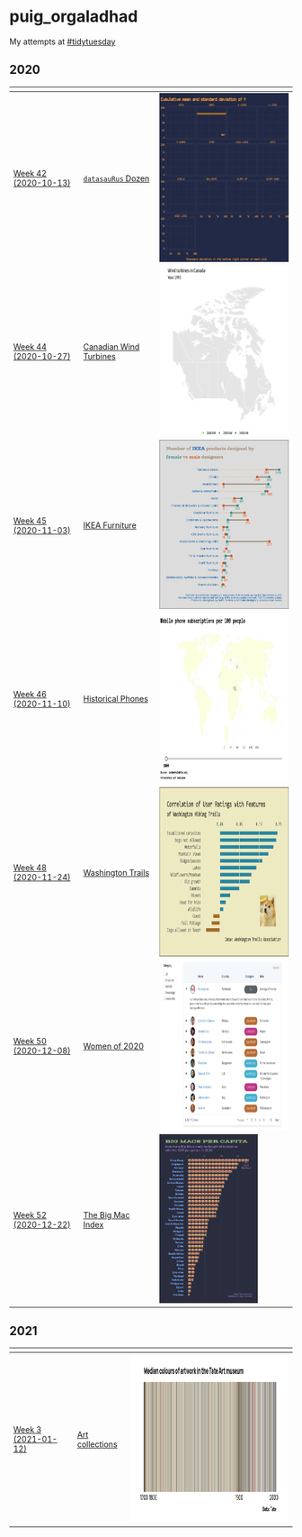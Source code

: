 # puig_orgaladhad

My attempts at [#tidytuesday](https://github.com/rfordatascience/tidytuesday)

## 2020

| <!-- --> | <!-- --> | <!-- --> |
| --- | --- | --- |
| [Week 42 (2020-10-13)](2020_42_datasaurus) | [`datasauRus` Dozen](2020_42_datasaurus) |  <a href="2020_42_datasaurus"><img src="2020_42_datasaurus/figs/animate-render-1.gif" alt="datasauRus Dozen" height="300"></a> |
| [Week 44 (2020-10-27)](2020_44_canadian_wind_turbines) | [Canadian Wind Turbines](2020_44_canadian_wind_turbines) | <a href="2020_44_canadian_wind_turbines"><img src="2020_44_canadian_wind_turbines/figs/animate-1.gif" alt="Canadian Wind Turbines" height="300"></a> |
| [Week 45 (2020-11-03)](2020_45_ikea_furniture) | [IKEA Furniture](2020_45_ikea_furniture) | <a href="2020_45_ikea_furniture"><img src="2020_45_ikea_furniture/figs/dumbbell-1.png" alt="IKEA Furniture" height="300"></a> |
| [Week 46 (2020-11-10)](2020_46_historical_phones) | [Historical Phones](2020_46_historical_phones) | <a href="2020_46_historical_phones"><img src="2020_46_historical_phones/figs/world-mobile-animation-1.gif" alt="Historical Phones" height="300"></a> |
| [Week 48 (2020-11-24)](2020_48_washington_trails) | [Washington Trails](2020_48_washington_trails) | <a href="2020_48_washington_trails"><img src="2020_48_washington_trails/figs/corr-plot-1.png" alt="Washington Trails" height="300"></a> |
| [Week 50 (2020-12-08)](2020_50_women_of_2020) | [Women of 2020](2020_50_women_of_2020) | <a href="https://rpubs.com/long39ng/702061"><img src="2020_50_women_of_2020/figs/women_tbl_ss.png" alt="Women of 2020" height="300"></a> |
| [Week 52 (2020-12-22)](2020_52_big_mac_index) | [The Big Mac Index](2020_52_big_mac_index) | <a href="2020_52_big_mac_index"><img src="2020_52_big_mac_index/figs/big-mac-capita-1.png" alt="The Big Mac Index" height="300"></a> |

## 2021

| <!-- --> | <!-- --> | <!-- --> |
| --- | --- | --- |
| [Week 3 (2021-01-12)](2021_03_art_collections) | [Art collections](2021_03_art_collections) |  <a href="2021_03_art_collections"><img src="2021_03_art_collections/figs/stripes-plot-1.png" alt="Art collections" height="300"></a> |
